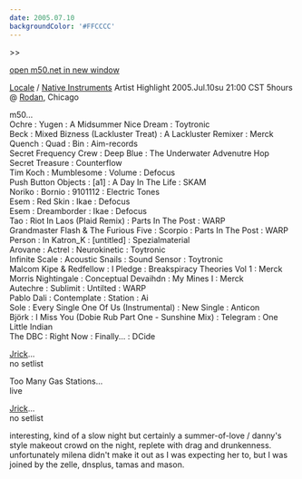 ```yaml
---
date: 2005.07.10
backgroundColor: '#FFCCCC'
---
```


\>>

[open m50.net in new window  
](http://m50.net/)

[Locale](http://www.localeevents.com/) / [Native Instruments](http://www.native-instruments.com/) Artist Highlight 2005.Jul.10su 21:00 CST 5hours @ [Rodan](http://www.rodan.ws/), Chicago  

m50...  
Ochre : Yugen : A Midsummer Nice Dream : Toytronic  
Beck : Mixed Bizness (Lackluster Treat) : A Lackluster Remixer : Merck  
Quench : Quad : Bin : Aim-records  
Secret Frequency Crew : Deep Blue : The Underwater Advenutre Hop Secret Treasure : Counterflow  
Tim Koch : Mumblesome : Volume : Defocus  
Push Button Objects : \[a1\] : A Day In The Life : SKAM  
Noriko : Bornio : 9101112 : Electric Tones  
Esem : Red Skin : Ikae : Defocus  
Esem : Dreamborder : Ikae : Defocus  
Tao : Riot In Laos (Plaid Remix) : Parts In The Post : WARP  
Grandmaster Flash & The Furious Five : Scorpio : Parts In The Post : WARP  
Person : In Katron\_K : \[untitled\] : Spezialmaterial  
Arovane : Actrel : Neurokinetic : Toytronic  
Infinite Scale : Acoustic Snails : Sound Sensor : Toytronic  
Malcom Kipe & Redfellow : I Pledge : Breakspiracy Theories Vol 1 : Merck  
Morris Nightingale : Conceptual Devaihdn : My Mines I : Merck  
Autechre : Sublimit : Untilted : WARP  
Pablo Dali : Contemplate : Station : Ai  
Sole : Every Single One Of Us (Instrumental) : New Single : Anticon  
Björk : I Miss You (Dobie Rub Part One - Sunshine Mix) : Telegram : One Little Indian  
The DBC : Right Now : Finally... : DCide


[Jrick](http://www.jrick.com/)...  
no setlist  

Too Many Gas Stations...  
live  

[Jrick](http://www.jrick.com/)...  
no setlist  

interesting, kind of a slow night but certainly a summer-of-love / danny's style makeout crowd on the night, replete with drag and drunkenness. unfortunately milena didn't make it out as I was expecting her to, but I was joined by the zelle, dnsplus, tamas and mason.